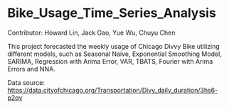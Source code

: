 # Bike_Usage_Time_Series_Analysis

Contributor: Howard Lin, Jack Gao, Yue Wu, Chuyu Chen

This project forecasted the weekly usage of Chicago Divvy Bike utilizing different models, such as Seasonal Naïve, Exponential Smoothing Model, SARIMA, Regression with Arima Error, VAR, TBATS, Fourier with Arima Errors and NNA.

Data source: https://data.cityofchicago.org/Transportation/Divy_daily_duration/3hs6-p2qv
